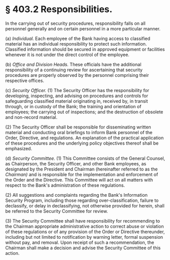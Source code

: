# § 403.2   Responsibilities.

In the carrying out of security procedures, responsibility falls on all personnel generally and on certain personnel in a more particular manner.


(a) *Individual.* Each employee of the Bank having access to classified material has an individual responsibility to protect such information. Classified information should be secured in approved equipment or facilities whenever it is not under the direct control of the employee.


(b) *Office and Division Heads.* These officials have the additional responsibility of a continuing review for ascertaining that security procedures are properly observed by the personnel comprising their respective offices.


(c) *Security Officer.* (1) The Security Officer has the responsibility for developing, inspecting, and advising on procedures and controls for safeguarding classified material originating in, received by, in transit through, or in custody of the Bank; the training and orientation of employees; the carrying out of inspections; and the destruction of obsolete and non-record material.


(2) The Security Officer shall be responsible for disseminating written material and conducting oral briefings to inform Bank personnel of the Order, Directive, and regulations. An explanation of the practical application of these procedures and the underlying policy objectives thereof shall be emphasized.


(d) *Security Committee.* (1) This Committee consists of the General Counsel, as Chairperson, the Security Officer, and other Bank employees, as designated by the President and Chairman (hereinafter referred to as the *Chairman)* and is responsible for the implementation and enforcement of the Order and the Directive. This Committee will act on all matters with respect to the Bank's administration of these regulations.


(2) All suggestions and complaints regarding the Bank's Information Security Program, including those regarding over-classification, failure to declassify, or delay in declassifying, not otherwise provided for herein, shall be referred to the Security Committee for review.


(3) The Security Committee shall have responsibility for recommending to the Chairman appropriate administrative action to correct abuse or violation of these regulations or of any provision of the Order or Directive thereunder, including but not limited to notification by warning letter, formal suspension without pay, and removal. Upon receipt of such a recommendation, the Chairman shall make a decision and advise the Security Committee of this action.




